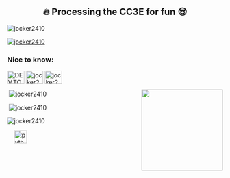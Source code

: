 ﻿<h2 align="center">🔥 Processing the CC3E for fun 😎</h2>

<p align="left"> <img src="https://komarev.com/ghpvc/?username=jocker2410&label=Profile%20views&color=0e75b6&style=flat" alt="jocker2410" /> </p>

<p align="left"> <a href="https://github.com/ryo-ma/github-profile-trophy"><img src="https://github-profile-trophy.vercel.app/?username=jocker2410&theme=matrix" alt="jocker2410" /></a> </p>

<h3 align="left">Nice to know:</h3>
<p align="left">
<a href="https://dev.to/t/python" target="blank"><img align="center" src="https://raw.githubusercontent.com/rahuldkjain/github-profile-readme-generator/master/src/images/icons/Social/devto.svg" alt="DEV.TO Love" height="30" width="40" /></a>
<a href="https://twitter.com/x" target="blank"><img align="center" src="https://raw.githubusercontent.com/rahuldkjain/github-profile-readme-generator/master/src/images/icons/Social/twitter.svg" alt="jocker2410" height="30" width="40" /></a>
<a href="https://www.youtube.com/jocker2410" target="blank"><img align="center" src="https://raw.githubusercontent.com/rahuldkjain/github-profile-readme-generator/master/src/images/icons/Social/youtube.svg" alt="jocker2410" height="30" width="40" /></a>
</p>


<img align="right" height="190" src="https://i.giphy.com/3ohhwhKTtFWpP7bQOs.webp"  />

<p>&nbsp;<img align="center" src="https://github-readme-stats.vercel.app/api/?username=jocker2410&count_private=true&theme=tokyonight&showicons=true" alt="jocker2410" /></p>
<p>&nbsp;<img align="center" src="https://github-readme-stats.vercel.app/api/top-langs/?username=jocker2410&langs_count=5&theme=tokyonight" alt="jocker2410" /></p>
<p><img align="center" src="https://github-readme-streak-stats.herokuapp.com/?user=jocker2410&theme=tokyonight" alt="jocker2410" /></p>



<div align="left">
  <img width="12" />
  <img src="https://cdn.jsdelivr.net/gh/devicons/devicon@latest/icons/c/c-original.svg" height="30" alt="python logo"  />
</div>
          

